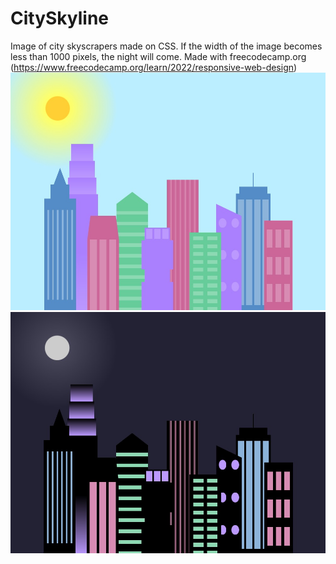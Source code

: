 # CitySkyline
Image of city skyscrapers made on CSS. If the width of the image becomes less than 1000 pixels, the night will come. Made with freecodecamp.org (https://www.freecodecamp.org/learn/2022/responsive-web-design)
![Day](https://github.com/Ekvisa/pics/blob/main/CitySkyline_day.jpg)
![Day](https://github.com/Ekvisa/pics/blob/main/CitySkyline_night.jpg)
